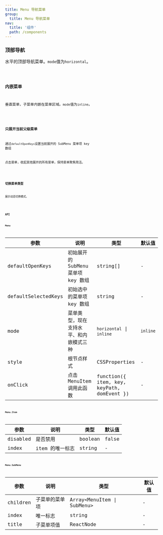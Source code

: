```yaml
---
title: Menu 导航菜单
group:
  title: Menu 导航菜单
nav:
  title: '组件'
  path: /components
---
```


### 顶部导航

水平的顶部导航菜单。`mode`值为`horizontal`。

<code src="./demo/horizontal.tsx" />

### 内嵌菜单

垂直菜单，子菜单内嵌在菜单区域。`mode`值为`inline`。

<code src="./demo/inline.tsx" />

### 只展开当前父级菜单

通过`defaultOpenKeys`设置当前展开的 SubMenu 菜单项 key 数组

点击菜单，收起其他展开的所有菜单，保持菜单聚焦简洁。

<code src="./demo/defaultOpenKeys.tsx" />

### 切换菜单类型

展示动态切换模式。

<code src="./demo/mode.tsx" />

### API

#### Menu

| 参数                | 说明                                   | 类型                                       | 默认值   |
| ------------------- | -------------------------------------- | ------------------------------------------ | -------- |
| defaultOpenKeys     | 初始展开的 SubMenu 菜单项 key 数组     | string\[]                                  | -        |
| defaultSelectedKeys | 初始选中的菜单项 key 数组              | string                                     | -        |
| mode                | 菜单类型，现在支持水平、和内嵌模式三种 | `horizontal` \| `inline`                   | `inline` |
| style               | 根节点样式                             | CSSProperties                              | -        |
| onClick             | 点击 MenuItem 调用此函数               | function({ item, key, keyPath, domEvent }) | -        |

#### Menu.Item

| 参数     | 说明            | 类型    | 默认值 |
| -------- | --------------- | ------- | ------ |
| disabled | 是否禁用        | boolean | false  |
| index    | item 的唯一标志 | string  | -      |

#### Menu.SubMenu

| 参数     | 说明           | 类型                          | 默认值 |
| -------- | -------------- | ----------------------------- | ------ |
| children | 子菜单的菜单项 | Array&lt;MenuItem \| SubMenu> | -      |
| index    | 唯一标志       | string                        | -      |
| title    | 子菜单项值     | ReactNode                     | -      |
